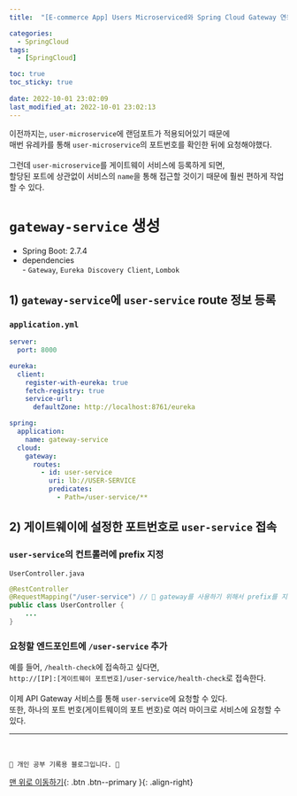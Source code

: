 ```yaml
---
title:  "[E-commerce App] Users Microserviced와 Spring Cloud Gateway 연동 "

categories:
  - SpringCloud
tags:
  - [SpringCloud]

toc: true
toc_sticky: true
 
date: 2022-10-01 23:02:09
last_modified_at: 2022-10-01 23:02:13
---
```


이전까지는, `user-microservice`에 랜덤포트가 적용되어있기 때문에 <br>
매번 유레카를 통해 `user-microservice`의 포트번호를 확인한 뒤에 요청해야했다.<br><br>
그런데 `user-microservice`를 게이트웨이 서비스에 등록하게 되면,<br>
할당된 포트에 상관없이 서비스의 `name`을 통해 접근할 것이기 때문에 훨씬 편하게 작업할 수 있다.

# `gateway-service` 생성
- Spring Boot: 2.7.4
- dependencies<br>- `Gateway`, `Eureka Discovery Client`, `Lombok`

## 1) `gateway-service`에 `user-service` route 정보 등록
### `application.yml`
```yml
server:
  port: 8000

eureka:
  client:
    register-with-eureka: true
    fetch-registry: true
    service-url:
      defaultZone: http://localhost:8761/eureka

spring:
  application:
    name: gateway-service
  cloud:
    gateway:
      routes:
        - id: user-service
          uri: lb://USER-SERVICE
          predicates:
            - Path=/user-service/**

```

## 2) 게이트웨이에 설정한 포트번호로 `user-service` 접속
### `user-service`의 컨트롤러에 prefix 지정
`UserController.java`
```java
@RestController
@RequestMapping("/user-service") // 🌟 gateway를 사용하기 위해서 prefix를 지정한다.
public class UserController {
    ...
}
```

### 요청할 엔드포인트에 `/user-service` 추가
예를 들어, `/health-check`에 접속하고 싶다면,<br>
`http://[IP]:[게이트웨이 포트번호]/user-service/health-check`로 접속한다.<br><br>
이제 API Gateway 서비스를 통해 `user-service`에 요청할 수 있다.<br>
또한, 하나의 포트 번호(게이트웨이의 포트 번호)로 여러 마이크로 서비스에 요청할 수 있다.














***
<br>


    💛 개인 공부 기록용 블로그입니다. 👻

[맨 위로 이동하기](#){: .btn .btn--primary }{: .align-right}